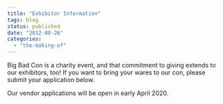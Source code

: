 ```yaml
---
title: "Exhibitor Information"
tags: blog
status: published
date: "2012-08-26"
categories: 
  - "the-making-of"
---
```


Big Bad Con is a charity event, and that commitment to giving extends to our exhibitors, too! If you want to bring your wares to our con, please submit your application below.

Our vendor applications will be open in early April 2020.
